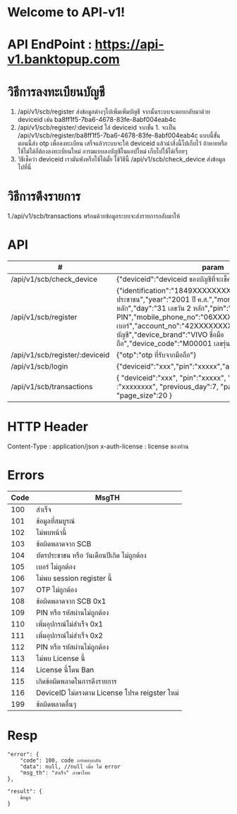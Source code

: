 # Welcome to API-v1!

# API EndPoint : https://api-v1.banktopup.com

# วิธีการลงทะเบียนบัญชี

1. /api/v1/scb/register ส่งข้อมูลต่างๆไปเพิ่มเพิ่มบัญชี จากนั้นระบบจะตอบกลับมาด้วย deviceid เช่น ba8ff1f5-7ba6-4678-83fe-8abf004eab4c
2. /api/v1/scb/register/:deviceid ใส่ deviceid จากขั้น 1. จะเป็น /api/v1/scb/register/ba8ff1f5-7ba6-4678-83fe-8abf004eab4c แบบนี้ขั้นตอนนี้ส่ง otp เพื่อลงทะเบียน เสร็จแล้วระบบจะให้ deviceid แล้วนำสิ่งนี้ไปเก็บไว้ ถ้าหายหรือใช้ไม่ได้ก็ต้องลงทะเบียนใหม่ อารมแบบลงบัญชีในแอปใหม่ เก็บไปใช้ได้เรื่อยๆ
3. วิธีเช็คว่า deviceid เรามันพังหรือใช้ได้มั้ย ใช้วิธีนี้ /api/v1/scb/check_device ส่งข้อมูลไปที่นี่

# วิธีการดึงรายการ

1./api/v1/scb/transactions พร้อมด้วยข้อมูลระบบจะส่งรายการกลับมาให้

# API

| #                              | param                                                                                                                                                                                                                                                                                    |
| ------------------------------ | ---------------------------------------------------------------------------------------------------------------------------------------------------------------------------------------------------------------------------------------------------------------------------------------- |
| /api/v1/scb/check_device       | {"deviceid":"deviceid ของบัญชีที่จะเช็ค"}                                                                                                                                                                                                                                                |
| /api/v1/scb/register           | {"identification":"1849XXXXXXXXX เลขบัตรประชาชน","year":"2001 ปี ค.ส.","month":"01 เลขเดือน 2 หลัก","day":"31 เลขวัน 2 หลัก","pin":"123456 PIN","mobile_phone_no":"06XXXXXXXX เบอร์","account_no":"42XXXXXXXX เลขบัญชี","device_brand":"VIVO ชื่อมือถือ","device_code":"M00001 เลขรุ่น"} |
| /api/v1/scb/register/:deviceid | {"otp":"otp ที่รับจากมือถือ"}                                                                                                                                                                                                                                                            |
| /api/v1/scb/login              | {"deviceid":"xxx","pin":"xxxxx","account_no":"xxxxxxxx"}                                                                                                                                                                                                                                 |
| /api/v1/scb/transactions       | { "deviceid":"xxx", "pin":"xxxxx", "account_no" :"xxxxxxxx", "previous_day":7, "page_number":1, "page_size":20 }                                                                                                                                                                         |

# HTTP Header

Content-Type : application/json
x-auth-license : license ของท่าน

# Errors

| Code | MsgTH                                         |
| ---- | --------------------------------------------- |
| 100  | สำเร็จ                                        |
| 101  | ข้อมูลที่สมบูรณ์                              |
| 102  | ไม่พบหน้านี้                                  |
| 103  | ข้อผิดพลาดจาก SCB                             |
| 104  | บัตรประชาชน หรือ วันเดือนปีเกิด ไม่ถูกต้อง    |
| 105  | เบอร์ ไม่ถูกต้อง                              |
| 106  | ไม่พบ session register นี้                    |
| 107  | OTP ไม่ถูกต้อง                                |
| 108  | ข้อผิดพลาดจาก SCB 0x1                         |
| 109  | PIN หรือ รหัสผ่านไม่ถูกต้อง                   |
| 110  | เพิ่มอุปกรณ์ไม่สำเร็จ 0x1                     |
| 111  | เพิ่มอุปกรณ์ไม่สำเร็จ 0x2                     |
| 112  | PIN หรือ รหัสผ่านไม่ถูกต้อง                   |
| 113  | ไม่พบ License นี้                             |
| 114  | License นี้โดน Ban                            |
| 115  | เกิดข้อผิดพลาดในการดึงรายการ                  |
| 116  | DeviceID ไม่ตรงตาม License โปรด reigster ใหม่ |
| 199  | ข้อผิดพลาดอื่นๆ                               |

# Resp

    "error": {
    	"code": 100, code การตอบกลับ
    	"data": null, //null เมื่อ ไม่ error
    	"msg_th": "สำเร็จ" ภาษาไทย
    },

    "result": {
    	ข้อมูล
    }
